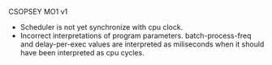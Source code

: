 CSOPSEY MO1 v1
- Scheduler is not yet synchronize with cpu clock. 
- Incorrect interpretations of program parameters. batch-process-freq and delay-per-exec values are interpreted as miliseconds when it should have been interpreted as cpu cycles.
